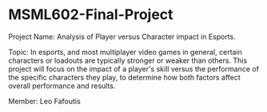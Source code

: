 # MSML602-Final-Project

Project Name: Analysis of Player versus Character impact in Esports.

Topic: In esports, and most multiplayer video games in general, certain characters or loadouts are typically stronger or weaker than others. This project will focus on the impact of a player's skill versus the performance of the specific characters they play, to determine how both factors affect overall performance and results.

Member: Leo Fafoutis

